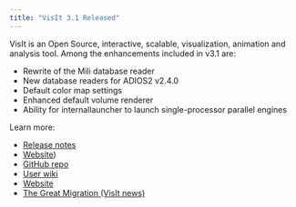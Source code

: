 ```yaml
---
title: "VisIt 3.1 Released"
---
```


VisIt is an Open Source, interactive, scalable, visualization, animation and analysis tool. Among the enhancements included in v3.1 are:
- Rewrite of the Mili database reader
- New database readers for ADIOS2 v2.4.0
- Default color map settings
- Enhanced default volume renderer
- Ability for internallauncher to launch single-processor parallel engines

Learn more:
- [Release notes](https://wci.llnl.gov/simulation/computer-codes/visit/releases/release-notes-3.0.1)
- [Website](https://visit.llnl.gov/))
- [GitHub repo](https://github.com/visit-dav)
- [User wiki](https://www.visitusers.org/index.php?title=Main_Page)
- [Website](https://wci.llnl.gov/simulation/computer-codes/visit/)
- [The Great Migration (VisIt news)](https://computing.llnl.gov/newsroom/great-migration-visit-moves-subversion-github)
